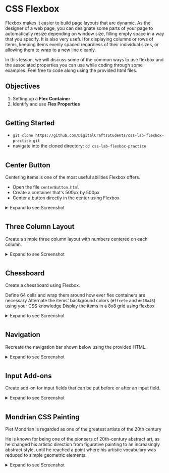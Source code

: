 # CSS Flexbox 

Flexbox makes it easier to build page layouts that are dynamic. As the designer of a web page, you can designate some parts of your page to automatically resize depending on window size, filling empty space in a way that you specify. It is also very useful for displaying columns or rows of items, keeping items evenly spaced regardless of their individual sizes, or allowing them to wrap to a new line cleanly.

In this lesson, we will discuss some of the common ways to use flexbox and the associated properties you can use while coding through some examples. Feel free to code along using the provided html files.

## Objectives 
1. Setting up a **Flex Container** 
2. Identify and use **Flex Properties** 

#

## Getting Started 
- `git clone https://github.com/DigitalCraftsStudents/css-lab-flexbox-practice.git` 
- navigate into the cloned directory: `cd css-lab-flexbox-practice` 


# 
## Center Button 

Centering items is one of the most useful abilities Flexbox offers. 

- Open the file `centerButton.html` 
- Create a container that's 500px by 500px
- Center a button directly in the center using Flexbox.

<details>
<summary>
Expand to see Screenshot
</summary>

![Centered Button Screenshot](./images/centerButton.png)

</details>


#

## Three Column Layout 

Create a simple three column layout with numbers centered on each column. 

<details>
<summary>
Expand to see Screenshot
</summary>

![3 Column Layout screenshot](./images/3columnLayout.png)

</details>

#
## Chessboard 

Create a chessboard using Flexbox.

Define 64 cells and wrap them around how ever flex containers are necessary
Alternate the items' background colors (`#ffce9e` and `#d18a46`) using your CSS knowledge
Display the items in a 8x8 grid using flexbox


<details>
<summary>
Expand to see Screenshot
</summary>

![Chessboard Screenshot](./images/chessboard.png)

</details>



#

## Navigation 
Recreate the navigation bar shown below using the provided HTML.

<details>
<summary>
Expand to see Screenshot
</summary>

![Navigation Screenshot](./images/navigation.png)
</details>

#

## Input Add-ons 

Create add-on for input fields that can be put before or after an input field. 

<details>
<summary>
Expand to see Screenshot
</summary>

![Input form screenshot](./images/form.png)

</details>

#

## Mondrian CSS Painting 

Piet Mondrian is regarded as one of the greatest artists of the 20th century 

He is known for being one of the pioneers of 20th-century abstract art, as he changed his artistic direction from figurative painting to an increasingly abstract style, until he reached a point where his artistic vocabulary was reduced to simple geometric elements. 

<details>
<summary>
Expand to see Screenshot
</summary>

![The artist Mondrian](./images/mondrian.png)

![Mondrian screenshot](./images/mondrian2.png)

</details>







